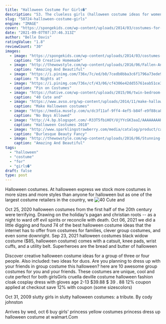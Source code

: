 ```yaml
---
title: "Halloween Costume For Girls�"
description: "53. The clueless girls (halloween costume ideas for women) copy this costume: similar costumes on amazon here  another similar two-piece here . 54. Captain hefner. Copy this costume: similar outfit on amazon here (complete with pipe and hat) 55. The lara croft (halloween costume ideas for women) copy this costume"
slug: "50724-halloween-costume-girls"
engine: "IMAGE"
cover: "https://spongekids.com/wp-content/uploads/2014/03/costumes-for-kids/41-peacock-kid-costume-idea.jpg"
date: "2021-09-07T07:37:46.313Z"
author: "Belle Davis"
ratingValue: "1.8"
reviewCount: "30"
images:
  - image: "https://spongekids.com/wp-content/uploads/2014/03/costumes-for-kids/41-peacock-kid-costume-idea.jpg"
    caption: "50 Creative Homemade"
  - image: "http://thewowstyle.com/wp-content/uploads/2016/06/Fallen-Angel-Halloween-Makeup-Ideas.jpg"
    caption: "Amazing And Beautiful"
  - image: "https://i.pinimg.com/736x/7c/ed/b0/7cedb0bba3c6f1796a73ede93bc00566--homemade-costumes-diy-costumes.jpg"
    caption: "5 Nights at"
  - image: "https://i.pinimg.com/736x/cf/43/06/cf4306e42dd55761eab51ce30beecb20--ostrich-costume-halloween-.jpg"
    caption: "Pin on Costumes"
  - image: "https://hative.com/wp-content/uploads/2015/06/twin-bedroom-ideas-for-girls/37-twin-bedroom-ideas-for-girls.jpg"
    caption: "40 Cute and"
  - image: "https://www.avso.org/wp-content/uploads/2014/11/make-halloween-costumes-themselves-cool-kids-tinker-panels-1415626974.jpg"
    caption: "Make Halloween costumes"
  - image: "https://media.musely.com/u/dc3f11af-9ff4-4ef5-b84f-e9f88ca8373c.jpg"
    caption: "No Boys Allowed"
  - image: "http://4.bp.blogspot.com/-R33T5fbiHOY/UjYYcGK3aaI/AAAAAAAAHgI/Rp5DgKHHzhE/s1600/29c271b6bb3376b3943df251e34cfb2c.jpg"
    caption: "Halloween Costumes 2018"
  - image: "http://www.sparklingstrawberry.com/media/catalog/product/cache/1/image/650x/040ec09b1e35df139433887a97daa66f/i/m/image_image_8775_cst_3__02616.jpg"
    caption: "Burlesque Beauty Fancy"
  - image: "http://thewowstyle.com/wp-content/uploads/2016/06/Stunning-Angel-Halloween-Makeup.jpg"
    caption: "Amazing And Beautiful"
tags:
  - "halloween"
  - "costume"
  - "for"
  - "girls�"
draft: false
type: post
---
```


Halloween costumes. At halloween express we stock more costumes in more sizes and more styles than anyone for halloween but as one of the largest costume retailers in the country, we
![40 Cute and](https://hative.com/wp-content/uploads/2015/06/twin-bedroom-ideas-for-girls/37-twin-bedroom-ideas-for-girls.jpg "40 Cute and")

Oct 25, 2020 halloween costumes from the first half of the 20th century were terrifying. Drawing on the holiday&#39;s pagan and christian roots -- as a night to ward off evil spirits or reconcile with death. Oct 06, 2021 we did a little digging and found 74 of the best halloween costume ideas that the internet has to offer from costumes for families, clever group costumes, and even some downright. Sep 23, 2021 halloween costumes black widow costume ($85, halloween costume) comes with a catsuit, knee pads, wrist cuffs, and a utility belt. Superheroes are the bread and butter of halloween
<!--inArticleAds-->

<!--galleryOne-->

Discover creative halloween costume ideas for a group of three or four people. Also included: two ideas for duos. Are you planning to dress up with your friends in group costume this halloween? here are 10 awesome group costumes for you and your friends. These costumes are unique, cool and cute perfect for both girlsGirls cruella deville costume halloween fashion cloak cosplay dress with gloves age 2-13 $39.88 $ 39 . 88 12% coupon applied at checkout save 12% with coupon (some sizescolors)
<!--inArticleAds-->

<!--galleryTwo-->

Oct 31, 2009 slutty girls in slutty halloween costumes: a tribute. By cody johnston
<!--galleryThree-->

Arrives by wed, oct 6 buy girls' princess yellow costumes princess dress up halloween costume at walmart.Com